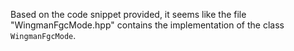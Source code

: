 Based on the code snippet provided, it seems like the file "WingmanFgcMode.hpp" contains the implementation of the class `WingmanFgcMode`.
